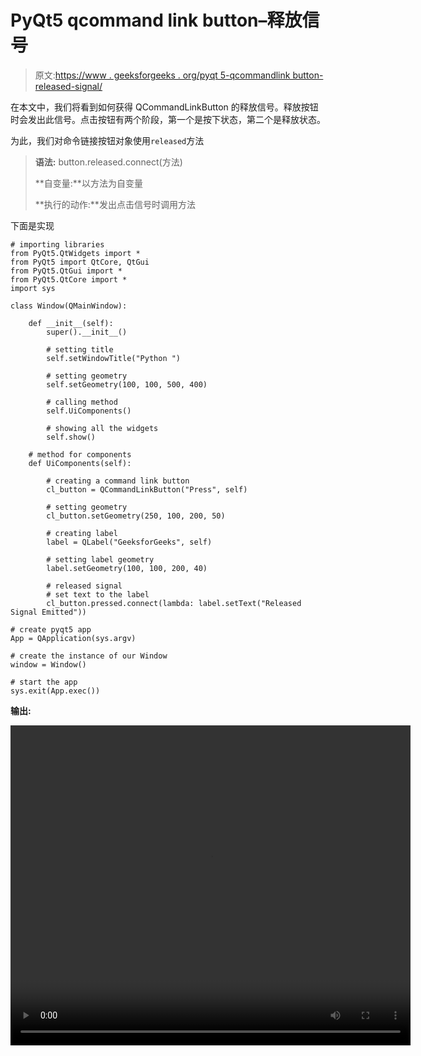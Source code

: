 # PyQt5 qcommand link button–释放信号

> 原文:[https://www . geeksforgeeks . org/pyqt 5-qcommandlink button-released-signal/](https://www.geeksforgeeks.org/pyqt5-qcommandlinkbutton-released-signal/)

在本文中，我们将看到如何获得 QCommandLinkButton 的释放信号。释放按钮时会发出此信号。点击按钮有两个阶段，第一个是按下状态，第二个是释放状态。

为此，我们对命令链接按钮对象使用`released`方法

> **语法:** button.released.connect(方法)
> 
> **自变量:**以方法为自变量
> 
> **执行的动作:**发出点击信号时调用方法

下面是实现

```
# importing libraries
from PyQt5.QtWidgets import * 
from PyQt5 import QtCore, QtGui
from PyQt5.QtGui import * 
from PyQt5.QtCore import * 
import sys

class Window(QMainWindow):

    def __init__(self):
        super().__init__()

        # setting title
        self.setWindowTitle("Python ")

        # setting geometry
        self.setGeometry(100, 100, 500, 400)

        # calling method
        self.UiComponents()

        # showing all the widgets
        self.show()

    # method for components
    def UiComponents(self):

        # creating a command link button
        cl_button = QCommandLinkButton("Press", self)

        # setting geometry
        cl_button.setGeometry(250, 100, 200, 50)

        # creating label
        label = QLabel("GeeksforGeeks", self)

        # setting label geometry
        label.setGeometry(100, 100, 200, 40)

        # released signal
        # set text to the label
        cl_button.pressed.connect(lambda: label.setText("Released Signal Emitted"))

# create pyqt5 app
App = QApplication(sys.argv)

# create the instance of our Window
window = Window()

# start the app
sys.exit(App.exec())
```

**输出:**

<video class="wp-video-shortcode" id="video-439120-1" width="640" height="512" preload="metadata" controls=""><source type="video/mp4" src="https://media.geeksforgeeks.org/wp-content/uploads/20200625024312/Python-2020-06-25-02-42-51.mp4?_=1">[https://media.geeksforgeeks.org/wp-content/uploads/20200625024312/Python-2020-06-25-02-42-51.mp4](https://media.geeksforgeeks.org/wp-content/uploads/20200625024312/Python-2020-06-25-02-42-51.mp4)</video>